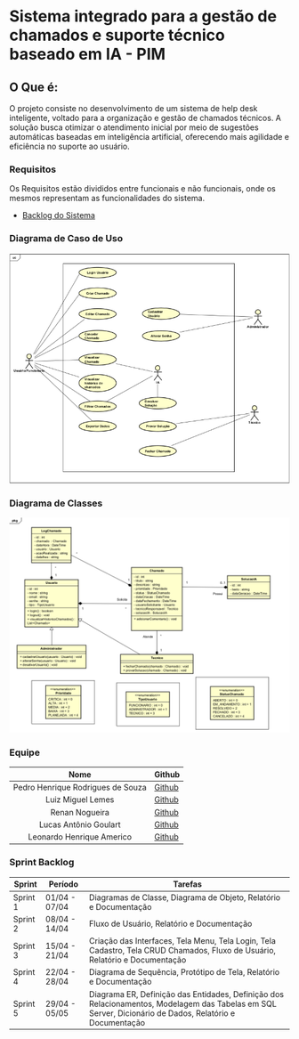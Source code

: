 # Sistema integrado para a gestão de chamados e suporte técnico baseado em IA - PIM 


## O Que é:
O projeto consiste no desenvolvimento de um sistema de help desk inteligente, voltado para a organização e gestão de chamados técnicos. A solução busca otimizar o atendimento inicial por meio de sugestões automáticas baseadas em inteligência artificial, oferecendo mais agilidade e eficiência no suporte ao usuário.


### Requisitos
Os Requisitos estão divididos entre funcionais e não funcionais, onde os mesmos representam as funcionalidades do sistema.

- [Backlog do Sistema](Backlog.md)
    
### Diagrama de Caso de Uso
[![Diagrama de Caso de Uso](https://github.com/PedroRSouza0/PIM3/blob/main/Caso_De_Uso.png?raw=true)](https://github.com/PedroRSouza0/PIM3/blob/main/DiagramaProjeto.asta)

### Diagrama de Classes
![Diagrama de Classes](https://github.com/PedroRSouza0/PIM3/blob/main/diagramaclasses.png)


### Equipe

| Nome | Github |
|:------:|--------|
| Pedro Henrique Rodrigues de Souza | [Github](https://github.com/PedroRSouza0) | - Product Owner
| Luiz Miguel Lemes | [Github](https://github.com/manopassaro) | - Scrum Master 
| Renan Nogueira | [Github](https://github.com/renanrnk) | - Dev Team
| Lucas Antônio Goulart | [Github](https://github.com/LucasAntonioGS) | - Dev Team
| Leonardo Henrique Americo| [Github](https://github.com/leohamerico) | - Dev Team


### Sprint Backlog

| Sprint    | Período           | Tarefas                                                                                                  |
|-----------|-------------------|----------------------------------------------------------------------------------------------------------|
| Sprint 1  | 01/04 - 07/04      | Diagramas de Classe, Diagrama de Objeto, Relatório e Documentação                                       |
| Sprint 2  | 08/04 - 14/04      | Fluxo de Usuário, Relatório e Documentação   |         
| Sprint 3  | 15/04 - 21/04      | Criação das Interfaces, Tela Menu, Tela Login, Tela Cadastro, Tela CRUD Chamados, Fluxo de Usuário, Relatório e Documentação |
| Sprint 4  | 22/04 - 28/04      | Diagrama de Sequência, Protótipo de Tela, Relatório e Documentação |
| Sprint 5  | 29/04 - 05/05      | Diagrama ER, Definição das Entidades, Definição dos Relacionamentos, Modelagem das Tabelas em SQL Server, Dicionário de Dados, Relatório e Documentação   |  
